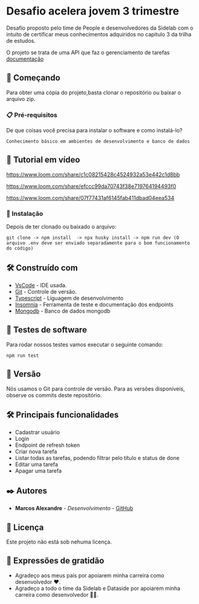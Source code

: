# Desafio acelera jovem 3 trimestre

Desafio proposto pelo time de People e desenvolvedores da Sidelab com o \
intuito de certificar meus conhecimentos adquiridos no capitulo 3 da trilha \
de estudos.

O projeto se trata de uma API que faz o gerenciamento de tarefas [documentação](https://cedar-bug-a05.notion.site/Desafio-Acelera-Jovem-Back-End-3-Trimestre-81e70b8a429144518d1243e108e6171e)

## 🚀 Começando
Para obter uma cópia do projeto,basta clonar o repositório ou baixar o arquivo zip. 

### 📋 Pré-requisitos

De que coisas você precisa para instalar o software e como instalá-lo?

```
Conhecimento básico em ambientes de desenvolvimento e banco de dados
```

## 📼 Tutorial em vídeo

https://www.loom.com/share/c1c08215428c4524932a53e442c1d8bb

https://www.loom.com/share/efccc99da70743f38e719764194493f0

https://www.loom.com/share/07f77431af6145fab411dbad04eea534

### 🔧 Instalação
Depois de ter clonado ou baixado o arquivo:

```
git clone -> npm install  -> npx husky install -> npm run dev (O arquivo .env deve ser enviado separadamente para o bom funcionamento do código)
```
## 🛠️ Construído com

* [VsCode](https://code.visualstudio.com/download) - IDE usada.
* [Git](https://github.com/) - Controle de versão.
* [Typescript](https://www.typescriptlang.org/) - Liguagem de desenvolvimento
* [Insomnia](https://insomnia.rest/download) - Ferramenta de teste e documentação dos endpoints
* [Mongodb](https://www.mongodb.com/) - Banco de dados mongodb

## 🤡 Testes de software
Para rodar nossos testes vamos executar o seguinte comando:
```
npm run test
```

## 📌 Versão

Nós usamos o Git para controle de versão. Para as versões disponíveis, observe os commits deste repositório.

## :hammer_and_wrench: Principais funcionalidades
* Cadastrar usuário
* Login
* Endpoint de refresh token
* Criar nova tarefa
* Listar todas as tarefas, podendo filtrar pelo título e status de done
* Editar uma tarefa
* Apagar uma tarefa

## ✒️ Autores

* **Marcos Alexandre** - *Desenvolvimento* - [GitHub](https://github.com/MarcosdeAndrade-byte)

## 📄 Licença

Este projeto não está sob nehuma licença.

## 🎁 Expressões de gratidão

* Agradeço aos meus pais por apoiarem minha carreira como desenvolvedor ❤.
* Agradeço a todo o time da Sidelab e Dataside por apoiarem minha carreira como desenvolvedor 💚💙.

